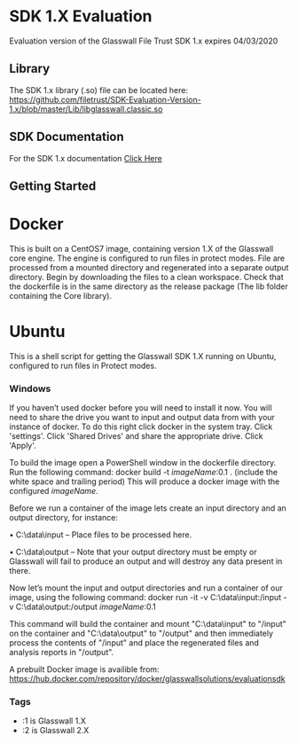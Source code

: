 # SDK 1.X Evaluation

Evaluation version of the Glasswall File Trust SDK 1.x expires 04/03/2020

## Library

The SDK 1.x library (.so) file can be located here: https://github.com/filetrust/SDK-Evaluation-Version-1.x/blob/master/Lib/libglasswall.classic.so

## SDK Documentation

For the SDK 1.x documentation [Click Here](https://github.com/filetrust/SDK-Evaluation-Version-1.x/blob/master/sdk.documentation.pdf)

## Getting Started

# Docker
This is built on a CentOS7 image, containing version 1.X of the Glasswall core engine. The engine is configured to run files in protect modes. File are processed from a mounted directory and regenerated into a separate output directory.
Begin by downloading the files to a clean workspace. Check that the dockerfile is in the same directory as the release package (The lib folder containing the Core library).

# Ubuntu

This is a shell script for getting the Glasswall SDK 1.X running on Ubuntu, configured to run files in Protect modes.

### Windows

If you haven’t used docker before you will need to install it now. You will need to share the drive you want to input and output data from with your instance of docker. To do this right click docker in the system tray. Click 'settings'. Click 'Shared Drives' and share the appropriate drive. Click 'Apply'.

To build the image open a PowerShell window in the dockerfile directory. Run the following command:
docker build -t *imageName*:0.1 .     (include the white space and trailing period)
This will produce a docker image with the configured *imageName*.

Before we run a container of the image lets create an input directory and an output directory, for instance:

•	C:\data\input – Place files to be processed here.

•	C:\data\output – Note that your output directory must be empty or Glasswall will fail to produce an output and will destroy any data present in there.

Now let’s mount the input and output directories and run a container of our image, using the following command:
docker run -it -v C:\data\input:/input -v C:\data\output:/output *imageName*:0.1

This command will build the container and mount "C:\data\input" to "/input" on the container and "C:\data\output" to "/output" and then immediately process the contents of "/input" and place the regenerated files and analysis reports in "/output".

A prebuilt Docker image is availible from: https://hub.docker.com/repository/docker/glasswallsolutions/evaluationsdk

### Tags
- :1 is Glasswall 1.X 
- :2 is Glasswall 2.X
